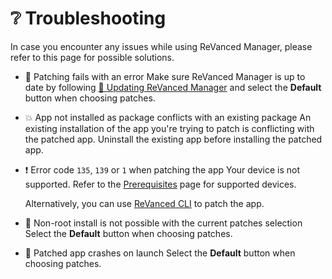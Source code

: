 # ❔ Troubleshooting
In case you encounter any issues while using ReVanced Manager, please refer to this page for possible solutions.
- 💉 Patching fails with an error
  Make sure ReVanced Manager is up to date by following [🔄 Updating ReVanced Manager](2_3_updating.md) and select the **Default** button when choosing patches.
  
- 💥 App not installed as package conflicts with an existing package
  An existing installation of the app you're trying to patch is conflicting with the patched app. Uninstall the existing app before installing the patched app.

- ❗️ Error code `135`, `139` or `1` when patching the app
  Your device is not supported. Refer to the [Prerequisites](0_prerequisites.md) page for supported devices.

  Alternatively, you can use [ReVanced CLI](https://github.com/revanced/revanced-cli) to patch the app.

- 🚫 Non-root install is not possible with the current patches selection
  Select the **Default** button when choosing patches.

- 🚨 Patched app crashes on launch
  Select the **Default** button when choosing patches.
